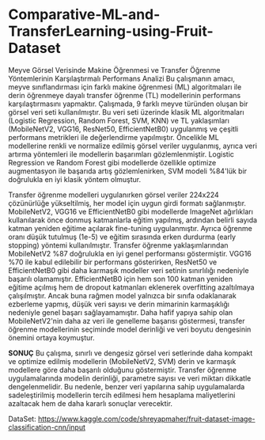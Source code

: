 # Comparative-ML-and-TransferLearning-using-Fruit-Dataset
Meyve Görsel Verisinde Makine Öğrenmesi ve Transfer Öğrenme Yöntemlerinin Karşılaştırmalı Performans Analizi
Bu çalışmanın amacı, meyve sınıflandırması için farklı makine öğrenmesi (ML) algoritmaları ile derin öğrenmeye dayalı transfer öğrenme (TL) modellerinin performans karşılaştırmasını yapmaktır. Çalışmada, 9 farklı meyve türünden oluşan bir görsel veri seti kullanılmıştır. Bu veri seti üzerinde klasik ML algoritmaları (Logistic Regression, Random Forest, SVM, KNN) ve TL yaklaşımları (MobileNetV2, VGG16, ResNet50, EfficientNetB0) uygulanmış ve çeşitli performans metrikleri ile değerlendirme yapılmıştır.
Öncelikle ML modellerine renkli ve normalize edilmiş görsel veriler uygulanmış, ayrıca veri artırma yöntemleri ile modellerin başarımları gözlemlenmiştir. Logistic Regression ve Random Forest gibi modellerde özellikle optimize augmentasyon ile başarıda artış gözlemlenirken, SVM modeli %84'lük bir doğrulukla en iyi klasik yöntem olmuştur.

Transfer öğrenme modelleri uygulanırken görsel veriler 224x224 çözünürlüğe yükseltilmiş, her model için uygun girdi formatı sağlanmıştır. MobileNetV2, VGG16 ve EfficientNetB0 gibi modellerde ImageNet ağırlıkları kullanılarak önce donmuş katmanlarla eğitim yapılmış, ardından belirli sayıda katman yeniden eğitime açılarak fine-tuning uygulanmıştır. Ayrıca öğrenme oranı düşük tutulmuş (1e-5) ve eğitim sırasında erken durdurma (early stopping) yöntemi kullanılmıştır.
Transfer öğrenme yaklaşımlarından MobileNetV2 %87 doğrulukla en iyi genel performansı göstermiştir. VGG16 %70 ile kabul edilebilir bir performans gösterirken, ResNet50 ve EfficientNetB0 gibi daha karmaşık modeller veri setinin sınırlılığı nedeniyle başarılı olamamıştır. EfficientNetB0 için hem son 100 katman yeniden eğitime açılmış hem de dropout katmanları eklenerek overfitting azaltılmaya çalışılmıştır. Ancak buna rağmen model yalnızca bir sınıfa odaklanarak ezberleme yapmış, düşük veri sayısı ve derin mimarinin karmaşıklığı nedeniyle genel başarı sağlayamamıştır. Daha hafif yapıya sahip olan MobileNetV2'nin daha az veri ile genelleme başarısı göstermesi, transfer öğrenme modellerinin seçiminde model derinliği ve veri boyutu dengesinin önemini ortaya koymuştur.

**SONUÇ**
Bu çalışma, sınırlı ve dengesiz görsel veri setlerinde daha kompakt ve optimize edilmiş modellerin (MobileNetV2, SVM) derin ve karmaşık modellere göre daha başarılı olduğunu göstermiştir. Transfer öğrenme uygulamalarında modelin derinliği, parametre sayısı ve veri miktarı dikkatle dengelenmelidir. Bu nedenle, benzer veri yapılarına sahip uygulamalarda sadeleştirilmiş modellerin tercih edilmesi hem hesaplama maliyetlerini azaltacak hem de daha kararlı sonuçlar verecektir.

DataSet: https://www.kaggle.com/code/shreyapmaher/fruit-dataset-image-classification-cnn/input
